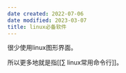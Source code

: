 ```yaml
---
date created: 2022-07-06
date modified: 2023-03-07
title: linux必备软件
---
```


很少使用linux图形界面。

所以更多地就是指[[∑ linux常用命令行]]。
